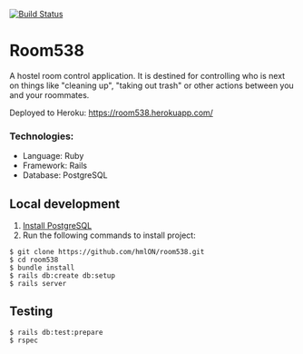 [![Build Status](https://semaphoreci.com/api/v1/hmlon/room538/branches/master/shields_badge.svg)](https://semaphoreci.com/hmlon/room538)
# Room538
A hostel room control application. It is destined for controlling who is next on things like "cleaning up", "taking out trash" or other actions between you and your roommates.

Deployed to Heroku: https://room538.herokuapp.com/

### Technologies:
- Language: Ruby
- Framework: Rails
- Database: PostgreSQL

## Local development
1. [Install PostgreSQL](https://www.postgresql.org/download/)
2. Run the following commands to install project:
```console
$ git clone https://github.com/hmlON/room538.git
$ cd room538
$ bundle install
$ rails db:create db:setup
$ rails server
```
## Testing
```console
$ rails db:test:prepare
$ rspec
```
